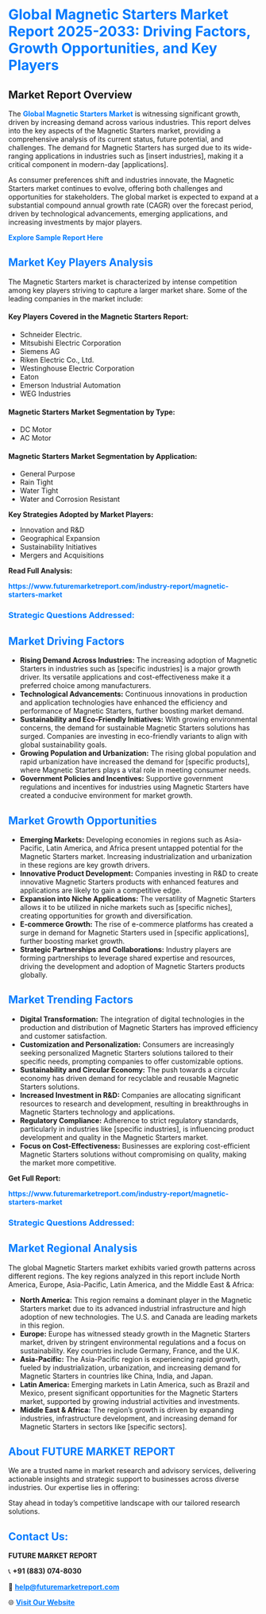 <h1 style="color: #007BFF;">Global Magnetic Starters Market Report 2025-2033: Driving Factors, Growth Opportunities, and Key Players</h1>

<section id="overview">
<h2>Market Report Overview</h2>
<p>The <a href="https://www.futuremarketreport.com/industry-report/magnetic-starters-market" style="color: #007BFF; text-decoration: none;"><strong>Global Magnetic Starters Market</strong></a> is witnessing significant growth, driven by increasing demand across various industries. This report delves into the key aspects of the Magnetic Starters market, providing a comprehensive analysis of its current status, future potential, and challenges. The demand for Magnetic Starters has surged due to its wide-ranging applications in industries such as [insert industries], making it a critical component in modern-day [applications].</p>
<p>As consumer preferences shift and industries innovate, the Magnetic Starters market continues to evolve, offering both challenges and opportunities for stakeholders. The global market is expected to expand at a substantial compound annual growth rate (CAGR) over the forecast period, driven by technological advancements, emerging applications, and increasing investments by major players.</p>
</section>

<section id="overview">
<p><a href="https://www.futuremarketreport.com/request-sample/reportId=47280" style="color: #007BFF; text-decoration: none;"><strong>Explore Sample Report Here</strong></a></p>
</section>

<section id="key-players">
<h2 style="color: #007BFF;">Market Key Players Analysis</h2>
<p>The Magnetic Starters market is characterized by intense competition among key players striving to capture a larger market share. Some of the leading companies in the market include:</p>
<h4>Key Players Covered in the Magnetic Starters Report:</h4>
<ul><li>Schneider Electric.</li><li>Mitsubishi Electric Corporation</li><li>Siemens AG</li><li>Riken Electric Co., Ltd.</li><li>Westinghouse Electric Corporation</li><li>Eaton</li><li>Emerson Industrial Automation</li><li>WEG Industries</li></ul>
<h4>Magnetic Starters Market Segmentation by Type:</h4>
<ul><li>DC Motor</li><li>AC Motor</li></ul>

<h4>Magnetic Starters Market Segmentation by Application:</h4>
<ul><li>General Purpose</li><li>Rain Tight</li><li>Water Tight</li><li>Water and Corrosion Resistant</li></ul>
<p><strong>Key Strategies Adopted by Market Players:</strong></p>
<ul>
<li>Innovation and R&D</li>
<li>Geographical Expansion</li>
<li>Sustainability Initiatives</li>
<li>Mergers and Acquisitions</li>
</ul>
</section>

<section>
<p><strong>Read Full Analysis: </strong></p><a href="https://www.futuremarketreport.com/industry-report/magnetic-starters-market" style="color: #007BFF; text-decoration: none;"><strong>https://www.futuremarketreport.com/industry-report/magnetic-starters-market</strong></a>
<h3 style="color: #007BFF;">Strategic Questions Addressed:</h3>
</section>

<section id="driving-factors">
<h2 style="color: #007BFF;">Market Driving Factors</h2>
<ul>
<li><strong>Rising Demand Across Industries:</strong> The increasing adoption of Magnetic Starters in industries such as [specific industries] is a major growth driver. Its versatile applications and cost-effectiveness make it a preferred choice among manufacturers.</li>
<li><strong>Technological Advancements:</strong> Continuous innovations in production and application technologies have enhanced the efficiency and performance of Magnetic Starters, further boosting market demand.</li>
<li><strong>Sustainability and Eco-Friendly Initiatives:</strong> With growing environmental concerns, the demand for sustainable Magnetic Starters solutions has surged. Companies are investing in eco-friendly variants to align with global sustainability goals.</li>
<li><strong>Growing Population and Urbanization:</strong> The rising global population and rapid urbanization have increased the demand for [specific products], where Magnetic Starters plays a vital role in meeting consumer needs.</li>
<li><strong>Government Policies and Incentives:</strong> Supportive government regulations and incentives for industries using Magnetic Starters have created a conducive environment for market growth.</li>
</ul>
</section>

<section id="growth-opportunities">
<h2 style="color: #007BFF;">Market Growth Opportunities</h2>
<ul>
<li><strong>Emerging Markets:</strong> Developing economies in regions such as Asia-Pacific, Latin America, and Africa present untapped potential for the Magnetic Starters market. Increasing industrialization and urbanization in these regions are key growth drivers.</li>
<li><strong>Innovative Product Development:</strong> Companies investing in R&D to create innovative Magnetic Starters products with enhanced features and applications are likely to gain a competitive edge.</li>
<li><strong>Expansion into Niche Applications:</strong> The versatility of Magnetic Starters allows it to be utilized in niche markets such as [specific niches], creating opportunities for growth and diversification.</li>
<li><strong>E-commerce Growth:</strong> The rise of e-commerce platforms has created a surge in demand for Magnetic Starters used in [specific applications], further boosting market growth.</li>
<li><strong>Strategic Partnerships and Collaborations:</strong> Industry players are forming partnerships to leverage shared expertise and resources, driving the development and adoption of Magnetic Starters products globally.</li>
</ul>
</section>

<section id="trending-factors">
<h2 style="color: #007BFF;">Market Trending Factors</h2>
<ul>
<li><strong>Digital Transformation:</strong> The integration of digital technologies in the production and distribution of Magnetic Starters has improved efficiency and customer satisfaction.</li>
<li><strong>Customization and Personalization:</strong> Consumers are increasingly seeking personalized Magnetic Starters solutions tailored to their specific needs, prompting companies to offer customizable options.</li>
<li><strong>Sustainability and Circular Economy:</strong> The push towards a circular economy has driven demand for recyclable and reusable Magnetic Starters solutions.</li>
<li><strong>Increased Investment in R&D:</strong> Companies are allocating significant resources to research and development, resulting in breakthroughs in Magnetic Starters technology and applications.</li>
<li><strong>Regulatory Compliance:</strong> Adherence to strict regulatory standards, particularly in industries like [specific industries], is influencing product development and quality in the Magnetic Starters market.</li>
<li><strong>Focus on Cost-Effectiveness:</strong> Businesses are exploring cost-efficient Magnetic Starters solutions without compromising on quality, making the market more competitive.</li>
</ul>
</section>

<section>
<p><strong>Get Full Report: </strong></p><a href="https://www.futuremarketreport.com/industry-report/magnetic-starters-market" style="color: #007BFF; text-decoration: none;"><strong>https://www.futuremarketreport.com/industry-report/magnetic-starters-market</strong></a>
<h3 style="color: #007BFF;">Strategic Questions Addressed:</h3>
</section>


<section id="regional-analysis">
<h2 style="color: #007BFF;">Market Regional Analysis</h2>
<p>The global Magnetic Starters market exhibits varied growth patterns across different regions. The key regions analyzed in this report include North America, Europe, Asia-Pacific, Latin America, and the Middle East & Africa:</p>
<ul>
<li><strong>North America:</strong> This region remains a dominant player in the Magnetic Starters market due to its advanced industrial infrastructure and high adoption of new technologies. The U.S. and Canada are leading markets in this region.</li>
<li><strong>Europe:</strong> Europe has witnessed steady growth in the Magnetic Starters market, driven by stringent environmental regulations and a focus on sustainability. Key countries include Germany, France, and the U.K.</li>
<li><strong>Asia-Pacific:</strong> The Asia-Pacific region is experiencing rapid growth, fueled by industrialization, urbanization, and increasing demand for Magnetic Starters in countries like China, India, and Japan.</li>
<li><strong>Latin America:</strong> Emerging markets in Latin America, such as Brazil and Mexico, present significant opportunities for the Magnetic Starters market, supported by growing industrial activities and investments.</li>
<li><strong>Middle East & Africa:</strong> The region’s growth is driven by expanding industries, infrastructure development, and increasing demand for Magnetic Starters in sectors like [specific sectors].</li>
</ul>
</section>

<footer>
<h2 style="color: #007BFF;">About FUTURE MARKET REPORT</h2>
<p>We are a trusted name in market research and advisory services, delivering actionable insights and strategic support to businesses across diverse industries. Our expertise lies in offering:</p>

<p>Stay ahead in today’s competitive landscape with our tailored research solutions.</p>

<h2 style="color: #007BFF;">Contact Us:</h2>
<p><strong>FUTURE MARKET REPORT</strong></p>
<p>📞 <strong>+91 (883) 074-8030</strong></p>
<p>📧 <strong><a href="mailto:help@futuremarketreport.com" style="color: #007BFF;">help@futuremarketreport.com</a></strong></p>
<p>🌐 <strong><a href="https://www.futuremarketreport.com/" style="color: #007BFF;">Visit Our Website</a></strong></p>
</footer>